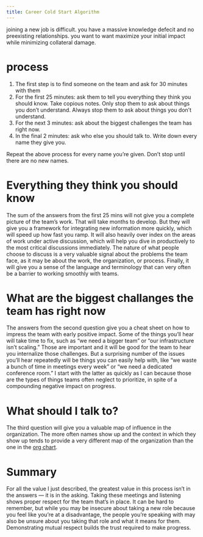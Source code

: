 ```yaml
---
title: Career Cold Start Algorithm
---
```

joining a new job is difficult. you have a massive knowledge defecit and no preexisting relationships. you want to want maximize your initial impact while minimizing collateral damage. 

# process
1.  The first step is to find someone on the team and ask for 30 minutes with them
2.  For the first 25 minutes: ask them to tell you everything they think you should know. Take copious notes. Only stop them to ask about things you don’t understand. Always stop them to ask about things you don’t understand.
3.  For the next 3 minutes: ask about the biggest challenges the team has right now.
4.  In the final 2 minutes: ask who else you should talk to. Write down every name they give you.

Repeat the above process for every name you’re given. Don’t stop until there are no new names.

# Everything they think you should know
The sum of the answers from the first 25 mins will not give you a complete picture of the team’s work. That will take months to develop. But they will give you a framework for integrating new information more quickly, which will speed up how fast you ramp. It will also heavily over index on the areas of work under active discussion, which will help you dive in productively to the most critical discussions immediately. The nature of what people choose to discuss is a very valuable signal about the problems the team face, as it may be about the work, the organization, or process. Finally, it will give you a sense of the language and terminology that can very often be a barrier to working smoothly with teams.

# What are the biggest challanges the team has right now
The answers from the second question give you a cheat sheet on how to impress the team with early positive impact. Some of the things you’ll hear will take time to fix, such as “we need a bigger team” or “our infrastructure isn’t scaling.” Those are important and it will be good for the team to hear you internalize those challenges. But a surprising number of the issues you’ll hear repeatedly will be things you can easily help with, like “we waste a bunch of time in meetings every week” or “we need a dedicated conference room.” I start with the latter as quickly as I can because those are the types of things teams often neglect to prioritize, in spite of a compounding negative impact on progress.

# What should I talk to?
The third question will give you a valuable map of influence in the organization. The more often names show up and the context in which they show up tends to provide a very different map of the organization than the one in the [org chart](http://boz.com/articles/damn-the-org-chart.html).

# Summary
For all the value I just described, the greatest value in this process isn’t in the answers — it is in the asking. Taking these meetings and listening shows proper respect for the team that’s in place. It can be hard to remember, but while you may be insecure about taking a new role because you feel like you’re at a disadvantage, the people you’re speaking with may also be unsure about you taking that role and what it means for them. Demonstrating mutual respect builds the trust required to make progress.